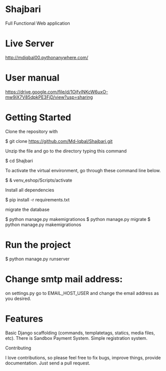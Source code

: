 # Shajbari
  Full Functional Web application


# Live Server
  http://mdiqbal00.pythonanywhere.com/
 
 
# User manual
  https://drive.google.com/file/d/1OjfvINKcW6uxO-mw9iX7V85dpkPE3FjD/view?usp=sharing

# Getting Started

Clone the repository with 

$ git clone https://github.com/Md-Iqbal/Shajbari.git

Unzip the file and go to the directory typing this command

$ cd Shajbari

To activate the virtual environment, go through these command line below.

$ & venv_eshop/Scripts/activate

Install all dependencies

$ pip install -r requirements.txt

migrate the database

$ python manage.py makemigrationos
$ python manage.py migrate
$ python manage.py makemigrationos

# Run the project

$ python manage.py runserver

# Change smtp mail address:
on settings.py go to EMAIL_HOST_USER and change the email address as you desired.

# Features

Basic Django scaffolding (commands, templatetags, statics, media files, etc). There is Sandbox Payment System. Simple registration system.



Contributing

I love contributions, so please feel free to fix bugs, improve things, provide documentation. Just send a pull request.
